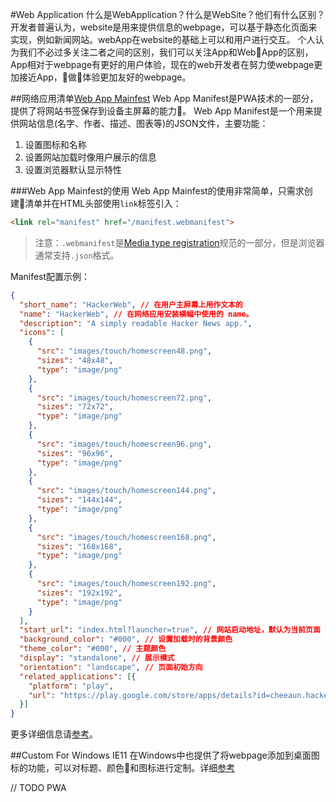 #Web Application
什么是WebApplication？什么是WebSite？他们有什么区别？
开发者普遍认为，website是用来提供信息的webpage，可以基于静态化页面来实现，例如新闻网站。webApp在website的基础上可以和用户进行交互。
个人认为我们不必过多关注二者之间的区别，我们可以关注App和WebApp的区别，App相对于webpage有更好的用户体验，现在的web开发者在努力使webpage更加接近App，做体验更加友好的webpage。

##网络应用清单[Web App Mainfest](https://developer.mozilla.org/en-US/docs/Web/Manifest)
Web App Manifest是PWA技术的一部分，提供了将网站书签保存到设备主屏幕的能力。
Web App Manifest是一个用来提供网站信息(名字、作者、描述、图表等)的JSON文件，主要功能：
1. 设置图标和名称
2. 设置网站加载时像用户展示的信息
3. 设置浏览器默认显示特性

###Web App Mainfest的使用
Web App Mainfest的使用非常简单，只需求创建清单并在HTML头部使用`link`标签引入：
```html
<link rel="manifest" href="/manifest.webmanifest">
```
> 注意：`.webmanifest`是[Media type registration](https://w3c.github.io/manifest/#media-type-registration)规范的一部分，但是浏览器通常支持`.json`格式。


Manifest配置示例：
```json
{
  "short_name": "HackerWeb", // 在用户主屏幕上用作文本的
  "name": "HackerWeb", // 在网络应用安装横幅中使用的 name。
  "description": "A simply readable Hacker News app.",
  "icons": [
    {
      "src": "images/touch/homescreen48.png",
      "sizes": "48x48",
      "type": "image/png"
    },
    {
      "src": "images/touch/homescreen72.png",
      "sizes": "72x72",
      "type": "image/png"
    },
    {
      "src": "images/touch/homescreen96.png",
      "sizes": "96x96",
      "type": "image/png"
    }, 
    {
      "src": "images/touch/homescreen144.png",
      "sizes": "144x144",
      "type": "image/png"
    }, 
    {
      "src": "images/touch/homescreen168.png",
      "sizes": "168x168",
      "type": "image/png"
    }, 
    {
      "src": "images/touch/homescreen192.png",
      "sizes": "192x192",
      "type": "image/png"
    }
  ],
  "start_url": "index.html?launcher=true", // 网站启动地址，默认为当前页面
  "background_color": "#000", // 设置加载时的背景颜色
  "theme_color": "#000", // 主题颜色
  "display": "standalone", // 展示模式
  "orientation": "landscape", // 页面初始方向
  "related_applications": [{
    "platform": "play",
    "url": "https://play.google.com/store/apps/details?id=cheeaun.hackerweb"
  }]
}
```
更多详细信息请[参考](https://developers.google.com/web/fundamentals/web-app-manifest/)。

##Custom For Windows IE11
在Windows中也提供了将webpage添加到桌面图标的功能，可以对标题、颜色和图标进行定制。详细[参考](https://docs.microsoft.com/en-us/previous-versions/windows/internet-explorer/ie-developer/samples/dn455106(v=vs.85))

// TODO PWA